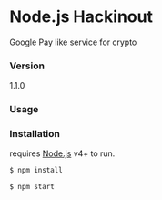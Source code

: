 # Node.js Hackinout

Google Pay like service for crypto

### Version
1.1.0

### Usage


### Installation

requires [Node.js](https://nodejs.org/) v4+ to run.

```sh
$ npm install
```

```sh
$ npm start
```